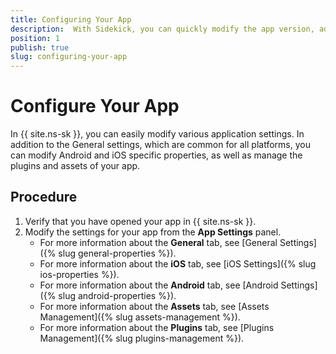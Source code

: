 ```yaml
---
title: Configuring Your App
description:  With Sidekick, you can quickly modify the app version, add plugins or easily personalize your app for iOS and Android devices.
position: 1
publish: true
slug: configuring-your-app
---
```


# Configure Your App

In {{ site.ns-sk }}, you can easily modify various application settings. In addition to the General settings, which are common for all platforms, you can modify Android and iOS specific properties, as well as manage the plugins and assets of your app.

## Procedure

1. Verify that you have opened your app in {{ site.ns-sk }}.
1. Modify the settings for your app from the **App Settings** panel.
	* For more information about the **General** tab, see [General Settings]({% slug general-properties %}).
	* For more information about the **iOS** tab, see [iOS Settings]({% slug ios-properties %}).
	* For more information about the **Android** tab, see [Android Settings]({% slug android-properties %}).
	* For more information about the **Assets** tab, see [Assets Management]({% slug assets-management %}).
	* For more information about the **Plugins** tab, see [Plugins Management]({% slug plugins-management %}).

